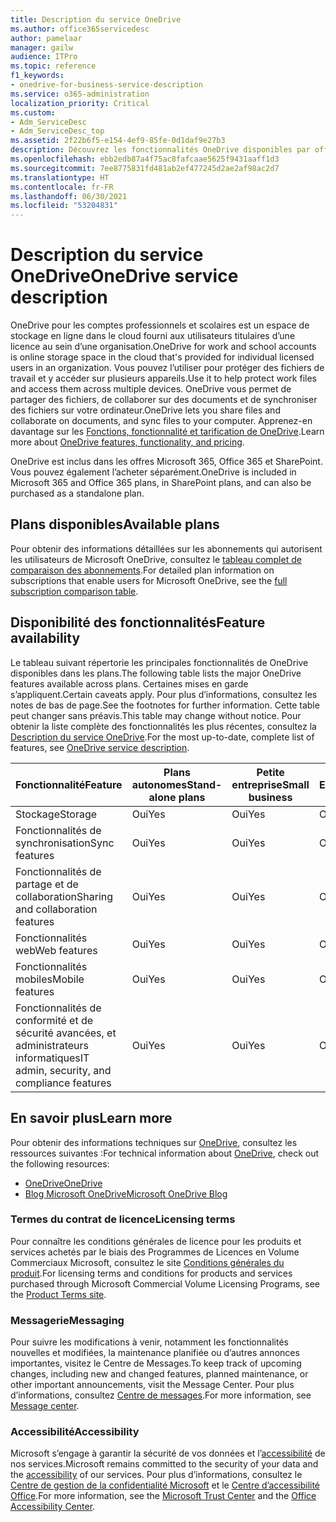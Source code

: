 ```yaml
---
title: Description du service OneDrive
ms.author: office365servicedesc
author: pamelaar
manager: gailw
audience: ITPro
ms.topic: reference
f1_keywords:
- onedrive-for-business-service-description
ms.service: o365-administration
localization_priority: Critical
ms.custom:
- Adm_ServiceDesc
- Adm_ServiceDesc_top
ms.assetid: 2f22b6f5-e154-4ef9-85fe-0d1daf9e27b3
description: Découvrez les fonctionnalités OneDrive disponibles par offre.
ms.openlocfilehash: ebb2edb87a4f75ac8fafcaae5625f9431aaff1d3
ms.sourcegitcommit: 7ee8775831fd481ab2ef477245d2ae2af98ac2d7
ms.translationtype: HT
ms.contentlocale: fr-FR
ms.lasthandoff: 06/30/2021
ms.locfileid: "53204831"
---
```

# <a name="onedrive-service-description"></a><span data-ttu-id="64c62-103">Description du service OneDrive</span><span class="sxs-lookup"><span data-stu-id="64c62-103">OneDrive service description</span></span>

<span data-ttu-id="64c62-104">OneDrive pour les comptes professionnels et scolaires est un espace de stockage en ligne dans le cloud fourni aux utilisateurs titulaires d’une licence au sein d’une organisation.</span><span class="sxs-lookup"><span data-stu-id="64c62-104">OneDrive for work and school accounts is online storage space in the cloud that's provided for individual licensed users in an organization.</span></span> <span data-ttu-id="64c62-105">Vous pouvez l’utiliser pour protéger des fichiers de travail et y accéder sur plusieurs appareils.</span><span class="sxs-lookup"><span data-stu-id="64c62-105">Use it to help protect work files and access them across multiple devices.</span></span> <span data-ttu-id="64c62-106">OneDrive vous permet de partager des fichiers, de collaborer sur des documents et de synchroniser des fichiers sur votre ordinateur.</span><span class="sxs-lookup"><span data-stu-id="64c62-106">OneDrive lets you share files and collaborate on documents, and sync files to your computer.</span></span> <span data-ttu-id="64c62-107">Apprenez-en davantage sur les [Fonctions, fonctionnalité et tarification de OneDrive](https://www.microsoft.com/microsoft-365/onedrive/onedrive-for-business).</span><span class="sxs-lookup"><span data-stu-id="64c62-107">Learn more about [OneDrive features, functionality, and pricing](https://www.microsoft.com/microsoft-365/onedrive/onedrive-for-business).</span></span>

<span data-ttu-id="64c62-108">OneDrive est inclus dans les offres Microsoft 365, Office 365 et SharePoint. Vous pouvez également l’acheter séparément.</span><span class="sxs-lookup"><span data-stu-id="64c62-108">OneDrive is included in Microsoft 365 and Office 365 plans, in SharePoint plans, and can also be purchased as a standalone plan.</span></span>

## <a name="available-plans"></a><span data-ttu-id="64c62-109">Plans disponibles</span><span class="sxs-lookup"><span data-stu-id="64c62-109">Available plans</span></span>

<span data-ttu-id="64c62-110">Pour obtenir des informations détaillées sur les abonnements qui autorisent les utilisateurs de Microsoft OneDrive, consultez le [tableau complet de comparaison des abonnements](https://go.microsoft.com/fwlink/?linkid=2139145).</span><span class="sxs-lookup"><span data-stu-id="64c62-110">For detailed plan information on subscriptions that enable users for Microsoft OneDrive, see the [full subscription comparison table](https://go.microsoft.com/fwlink/?linkid=2139145).</span></span>

## <a name="feature-availability"></a><span data-ttu-id="64c62-111">Disponibilité des fonctionnalités</span><span class="sxs-lookup"><span data-stu-id="64c62-111">Feature availability</span></span>

<span data-ttu-id="64c62-112">Le tableau suivant répertorie les principales fonctionnalités de OneDrive disponibles dans les plans.</span><span class="sxs-lookup"><span data-stu-id="64c62-112">The following table lists the major OneDrive features available across plans.</span></span> <span data-ttu-id="64c62-113">Certaines mises en garde s’appliquent.</span><span class="sxs-lookup"><span data-stu-id="64c62-113">Certain caveats apply.</span></span> <span data-ttu-id="64c62-114">Pour plus d’informations, consultez les notes de bas de page.</span><span class="sxs-lookup"><span data-stu-id="64c62-114">See the footnotes for further information.</span></span> <span data-ttu-id="64c62-115">Cette table peut changer sans préavis.</span><span class="sxs-lookup"><span data-stu-id="64c62-115">This table may change without notice.</span></span> <span data-ttu-id="64c62-116">Pour obtenir la liste complète des fonctionnalités les plus récentes, consultez la [Description du service OneDrive](/office365/servicedescriptions/onedrive-for-business-service-description).</span><span class="sxs-lookup"><span data-stu-id="64c62-116">For the most up-to-date, complete list of features, see [OneDrive service description](/office365/servicedescriptions/onedrive-for-business-service-description).</span></span>

| <span data-ttu-id="64c62-117">Fonctionnalité</span><span class="sxs-lookup"><span data-stu-id="64c62-117">Feature</span></span> | <span data-ttu-id="64c62-118">Plans autonomes</span><span class="sxs-lookup"><span data-stu-id="64c62-118">Stand-alone plans</span></span> | <span data-ttu-id="64c62-119">Petite entreprise</span><span class="sxs-lookup"><span data-stu-id="64c62-119">Small business</span></span> | <span data-ttu-id="64c62-120">Entreprise</span><span class="sxs-lookup"><span data-stu-id="64c62-120">Enterprise</span></span> | <span data-ttu-id="64c62-121">Formation</span><span class="sxs-lookup"><span data-stu-id="64c62-121">Education</span></span> | <span data-ttu-id="64c62-122">Administration</span><span class="sxs-lookup"><span data-stu-id="64c62-122">Government</span></span> | <span data-ttu-id="64c62-123">Organisations à but non lucratif</span><span class="sxs-lookup"><span data-stu-id="64c62-123">Nonprofits</span></span>  |
|---------|-------------------|----------------|------------|-----------|------------|-------------|
| <span data-ttu-id="64c62-124">Stockage</span><span class="sxs-lookup"><span data-stu-id="64c62-124">Storage</span></span> | <span data-ttu-id="64c62-125">Oui</span><span class="sxs-lookup"><span data-stu-id="64c62-125">Yes</span></span> | <span data-ttu-id="64c62-126">Oui</span><span class="sxs-lookup"><span data-stu-id="64c62-126">Yes</span></span> | <span data-ttu-id="64c62-127">Oui</span><span class="sxs-lookup"><span data-stu-id="64c62-127">Yes</span></span> | <span data-ttu-id="64c62-128">Oui</span><span class="sxs-lookup"><span data-stu-id="64c62-128">Yes</span></span> | <span data-ttu-id="64c62-129">Oui</span><span class="sxs-lookup"><span data-stu-id="64c62-129">Yes</span></span> | <span data-ttu-id="64c62-130">Oui</span><span class="sxs-lookup"><span data-stu-id="64c62-130">Yes</span></span> |
| <span data-ttu-id="64c62-131">Fonctionnalités de synchronisation</span><span class="sxs-lookup"><span data-stu-id="64c62-131">Sync features</span></span> | <span data-ttu-id="64c62-132">Oui</span><span class="sxs-lookup"><span data-stu-id="64c62-132">Yes</span></span> | <span data-ttu-id="64c62-133">Oui</span><span class="sxs-lookup"><span data-stu-id="64c62-133">Yes</span></span> | <span data-ttu-id="64c62-134">Oui</span><span class="sxs-lookup"><span data-stu-id="64c62-134">Yes</span></span> | <span data-ttu-id="64c62-135">Oui</span><span class="sxs-lookup"><span data-stu-id="64c62-135">Yes</span></span> | <span data-ttu-id="64c62-136">Oui</span><span class="sxs-lookup"><span data-stu-id="64c62-136">Yes</span></span> | <span data-ttu-id="64c62-137">Oui</span><span class="sxs-lookup"><span data-stu-id="64c62-137">Yes</span></span> |
| <span data-ttu-id="64c62-138">Fonctionnalités de partage et de collaboration</span><span class="sxs-lookup"><span data-stu-id="64c62-138">Sharing and collaboration features</span></span> | <span data-ttu-id="64c62-139">Oui</span><span class="sxs-lookup"><span data-stu-id="64c62-139">Yes</span></span> | <span data-ttu-id="64c62-140">Oui</span><span class="sxs-lookup"><span data-stu-id="64c62-140">Yes</span></span> | <span data-ttu-id="64c62-141">Oui</span><span class="sxs-lookup"><span data-stu-id="64c62-141">Yes</span></span> | <span data-ttu-id="64c62-142">Oui</span><span class="sxs-lookup"><span data-stu-id="64c62-142">Yes</span></span> | <span data-ttu-id="64c62-143">Oui</span><span class="sxs-lookup"><span data-stu-id="64c62-143">Yes</span></span> | <span data-ttu-id="64c62-144">Oui</span><span class="sxs-lookup"><span data-stu-id="64c62-144">Yes</span></span> |
| <span data-ttu-id="64c62-145">Fonctionnalités web</span><span class="sxs-lookup"><span data-stu-id="64c62-145">Web features</span></span> | <span data-ttu-id="64c62-146">Oui</span><span class="sxs-lookup"><span data-stu-id="64c62-146">Yes</span></span> | <span data-ttu-id="64c62-147">Oui</span><span class="sxs-lookup"><span data-stu-id="64c62-147">Yes</span></span> | <span data-ttu-id="64c62-148">Oui</span><span class="sxs-lookup"><span data-stu-id="64c62-148">Yes</span></span> | <span data-ttu-id="64c62-149">Oui</span><span class="sxs-lookup"><span data-stu-id="64c62-149">Yes</span></span> | <span data-ttu-id="64c62-150">Oui</span><span class="sxs-lookup"><span data-stu-id="64c62-150">Yes</span></span> | <span data-ttu-id="64c62-151">Oui</span><span class="sxs-lookup"><span data-stu-id="64c62-151">Yes</span></span> |
| <span data-ttu-id="64c62-152">Fonctionnalités mobiles</span><span class="sxs-lookup"><span data-stu-id="64c62-152">Mobile features</span></span> | <span data-ttu-id="64c62-153">Oui</span><span class="sxs-lookup"><span data-stu-id="64c62-153">Yes</span></span> | <span data-ttu-id="64c62-154">Oui</span><span class="sxs-lookup"><span data-stu-id="64c62-154">Yes</span></span> | <span data-ttu-id="64c62-155">Oui</span><span class="sxs-lookup"><span data-stu-id="64c62-155">Yes</span></span> | <span data-ttu-id="64c62-156">Oui</span><span class="sxs-lookup"><span data-stu-id="64c62-156">Yes</span></span> | <span data-ttu-id="64c62-157">Oui</span><span class="sxs-lookup"><span data-stu-id="64c62-157">Yes</span></span> | <span data-ttu-id="64c62-158">Oui</span><span class="sxs-lookup"><span data-stu-id="64c62-158">Yes</span></span> |
| <span data-ttu-id="64c62-159">Fonctionnalités de conformité et de sécurité avancées, et administrateurs informatiques</span><span class="sxs-lookup"><span data-stu-id="64c62-159">IT admin, security, and compliance features</span></span> | <span data-ttu-id="64c62-160">Oui</span><span class="sxs-lookup"><span data-stu-id="64c62-160">Yes</span></span> | <span data-ttu-id="64c62-161">Oui</span><span class="sxs-lookup"><span data-stu-id="64c62-161">Yes</span></span> | <span data-ttu-id="64c62-162">Oui</span><span class="sxs-lookup"><span data-stu-id="64c62-162">Yes</span></span> | <span data-ttu-id="64c62-163">Oui</span><span class="sxs-lookup"><span data-stu-id="64c62-163">Yes</span></span> | <span data-ttu-id="64c62-164">Oui</span><span class="sxs-lookup"><span data-stu-id="64c62-164">Yes</span></span> | <span data-ttu-id="64c62-165">Oui</span><span class="sxs-lookup"><span data-stu-id="64c62-165">Yes</span></span> |

## <a name="learn-more"></a><span data-ttu-id="64c62-166">En savoir plus</span><span class="sxs-lookup"><span data-stu-id="64c62-166">Learn more</span></span>

<span data-ttu-id="64c62-167">Pour obtenir des informations techniques sur [OneDrive](https://www.microsoft.com/microsoft-365/onedrive/onedrive-for-business), consultez les ressources suivantes :</span><span class="sxs-lookup"><span data-stu-id="64c62-167">For technical information about [OneDrive](https://www.microsoft.com/microsoft-365/onedrive/onedrive-for-business), check out the following resources:</span></span>

- [<span data-ttu-id="64c62-168">OneDrive</span><span class="sxs-lookup"><span data-stu-id="64c62-168">OneDrive</span></span>](/onedrive/onedrive)
- [<span data-ttu-id="64c62-169">Blog Microsoft OneDrive</span><span class="sxs-lookup"><span data-stu-id="64c62-169">Microsoft OneDrive Blog</span></span>](https://techcommunity.microsoft.com/t5/microsoft-onedrive-blog/bg-p/OneDriveBlog)

### <a name="licensing-terms"></a><span data-ttu-id="64c62-170">Termes du contrat de licence</span><span class="sxs-lookup"><span data-stu-id="64c62-170">Licensing terms</span></span>

<span data-ttu-id="64c62-171">Pour connaître les conditions générales de licence pour les produits et services achetés par le biais des Programmes de Licences en Volume Commerciaux Microsoft, consultez le site [Conditions générales du produit](https://www.microsoft.com/licensing/terms/).</span><span class="sxs-lookup"><span data-stu-id="64c62-171">For licensing terms and conditions for products and services purchased through Microsoft Commercial Volume Licensing Programs, see the [Product Terms site](https://www.microsoft.com/licensing/terms/).</span></span>

### <a name="messaging"></a><span data-ttu-id="64c62-172">Messagerie</span><span class="sxs-lookup"><span data-stu-id="64c62-172">Messaging</span></span>

<span data-ttu-id="64c62-173">Pour suivre les modifications à venir, notamment les fonctionnalités nouvelles et modifiées, la maintenance planifiée ou d’autres annonces importantes, visitez le Centre de Messages.</span><span class="sxs-lookup"><span data-stu-id="64c62-173">To keep track of upcoming changes, including new and changed features, planned maintenance, or other important announcements, visit the Message Center.</span></span> <span data-ttu-id="64c62-174">Pour plus d’informations, consultez [Centre de messages](/microsoft-365/admin/manage/message-center).</span><span class="sxs-lookup"><span data-stu-id="64c62-174">For more information, see [Message center](/microsoft-365/admin/manage/message-center).</span></span>

### <a name="accessibility"></a><span data-ttu-id="64c62-175">Accessibilité</span><span class="sxs-lookup"><span data-stu-id="64c62-175">Accessibility</span></span>

<span data-ttu-id="64c62-176">Microsoft s’engage à garantir la sécurité de vos données et l’[accessibilité](https://www.microsoft.com/trust-center/compliance/accessibility) de nos services.</span><span class="sxs-lookup"><span data-stu-id="64c62-176">Microsoft remains committed to the security of your data and the [accessibility](https://www.microsoft.com/trust-center/compliance/accessibility) of our services.</span></span> <span data-ttu-id="64c62-177">Pour plus d’informations, consultez le [Centre de gestion de la confidentialité Microsoft](https://www.microsoft.com/trust-center) et le [Centre d’accessibilité Office](https://support.microsoft.com/office/office-accessibility-center-resources-for-people-with-disabilities-ecab0fcf-d143-4fe8-a2ff-6cd596bddc6d).</span><span class="sxs-lookup"><span data-stu-id="64c62-177">For more information, see the [Microsoft Trust Center](https://www.microsoft.com/trust-center) and the [Office Accessibility Center](https://support.microsoft.com/office/office-accessibility-center-resources-for-people-with-disabilities-ecab0fcf-d143-4fe8-a2ff-6cd596bddc6d).</span></span>
